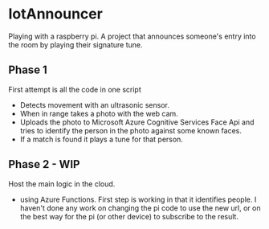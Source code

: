 # IotAnnouncer
Playing with a raspberry pi. A project that announces someone's entry into the room by playing their signature tune.

## Phase 1
First attempt is all the code in one script
- Detects movement with an ultrasonic sensor.
- When in range takes a photo with the web cam.
- Uploads the photo to Microsoft Azure Cognitive Services Face Api and tries to identify the person in the photo against some known faces.
- If a match is found it plays a tune for that person.

## Phase 2 - WIP
Host the main logic in the cloud.
- using Azure Functions. First step is working in that it identifies people. I haven't done any work on changing the pi code to use the new url, or on the best way for the pi (or other device) to subscribe to the result.
